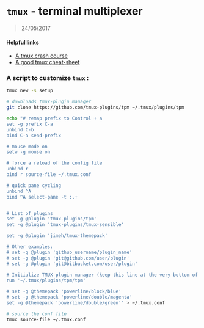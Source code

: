 # `tmux` - terminal multiplexer
> 24/05/2017

#### Helpful links
  - [A tmux crash course](https://robots.thoughtbot.com/a-tmux-crash-course)
  - [A good tmux cheat-sheet](https://gist.github.com/MohamedAlaa/2961058)

### A script to customize `tmux` :
```bash
tmux new -s setup

# downloads tmux-plugin manager
git clone https://github.com/tmux-plugins/tpm ~/.tmux/plugins/tpm

echo "# remap prefix to Control + a
set -g prefix C-a
unbind C-b
bind C-a send-prefix

# mouse mode on
setw -g mouse on

# force a reload of the config file
unbind r
bind r source-file ~/.tmux.conf

# quick pane cycling
unbind ^A
bind ^A select-pane -t :.+


# List of plugins
set -g @plugin 'tmux-plugins/tpm'
set -g @plugin 'tmux-plugins/tmux-sensible'

set -g @plugin 'jimeh/tmux-themepack'

# Other examples:
# set -g @plugin 'github_username/plugin_name'
# set -g @plugin 'git@github.com/user/plugin'
# set -g @plugin 'git@bitbucket.com/user/plugin'

# Initialize TMUX plugin manager (keep this line at the very bottom of tmux.conf)
run '~/.tmux/plugins/tpm/tpm'

# set -g @themepack 'powerline/block/blue'
# set -g @themepack 'powerline/double/magenta'
set -g @themepack 'powerline/double/green'" > ~/.tmux.conf

# source the conf file
tmux source-file ~/.tmux.conf
```
